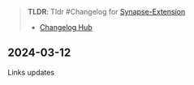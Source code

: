 > **TLDR**: Tldr #Changelog for [Synapse-Extension](/synapse-extension)
> -  [Changelog Hub](/changelog)

## 2024-03-12

Links updates
